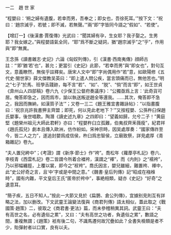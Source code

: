 一二　趙 世 家

“程嬰曰：‘朔之婦有遺腹，若幸而男，吾奉之；即女也，吾徐死耳。’”按下文：“祝曰：‘趙宗滅乎，若號；即不滅，若無聲。’”兩“即”字皆同今語之“假如”、“若使”。

【增訂一】《後漢書·賈復傳》光武曰：“聞其婦有孕，生女耶？我子娶之。生男耶？我女嫁之。”與程嬰語氣全同，“耶”爲不斷之疑詞，猶“趙宗滅乎”之“乎”，作用與“即”無異。

王念孫《讀書雜志·史記》六論《匈奴列傳》，引《漢書·西南夷傳》顔師古註：“‘即’猶‘若’也”，甚允；更當引《史記》此節，“若幸而男”與“即女也”，對句互文，意義瞭然，無俟乎註釋矣。唐宋人文中“即”字尚偶用作“若”意，如歐陽修《五代史·閩世家》薛文傑教吴英曰：“即上遣人問公疾，當言頭痛而已，無他苦也。”明之“七子”於馬、班學舌踐跡，每不言“若”、“如”、“脱”、“倘”而言“即”，如王世貞《弇州山人四部稿》卷六九《少保王公督府奏議序》：“公獨亟爲上言：‘此奇貨可居。俺答即急之，因而爲市，諭以執送叛逆趙全等還我。……其次，俺答即不急之，我因而撫納，如漢質子法’”；又卷一三二《題王雅宜書雜詠帖》：“以指畫腹曰：‘祝京兆許我書狎主齊盟；即死，何以見此老地下？’”又按程嬰、公孫杵臼保趙氏嬰事，後世唱歎。陶潛《讀史述九章》之四即曰：“望義如歸，允兮二子！”黄庭堅《題榮州祖元大師此君軒》亦曰：“程嬰杵臼立孤難，伯夷叔齊釆薇瘦”，紀君祥《趙氏孤兒》劇本且傳入歐洲，仿作紛如。宋神宗時，因吴處厚奏：“國家傳祚至今，皆二人之力”，遂追封嬰爲成信侯，杵臼爲忠智侯，立廟致祭，詳見處厚《青箱雜記》卷九。

“夫人置兒絝中”；《考證》謂《新序·節士》作“袴”。喬松年《蘿藦亭札記》卷六、李枝青《西雲札記》卷二皆謂今所着合襠袴，漢謂之“褌”，而《内則》之“襦袴”，乃以邪幅纏脛，上覆以裳，即今之“衩袴”。喬氏因言，嬰兒雖細，難置袴、褌中，此“史公好奇之言，且‘中’字或是中間之意。”《魏書·皇后列傳》記“昭成在襁褓時”，國有内難，平文皇后王氏“匿帝於袴中”，事絶相類，疑亦《史記》“好奇”之遺意耳。

“簡子疾，五日不知人。”按此一大節又見於《扁鵲、倉公列傳》，宜據别見則互有詳略之法，加以删改。下文武靈王論變法復與《商君列傳》語太相似，蓋此取之《戰國策·趙策》二，彼取之《商君書·更法》篇，而未參稽稍異其詞。武靈王曰：“夫有高世之名，必有遺俗之累”，又曰：“夫有高世之功者，負遺俗之累”，數語之間，重複無謂；《趙策》衹有後二句，不識馬遷何故冗疊如此？全書失檢類是者不少，貽彈射者以口實，良有以夫。